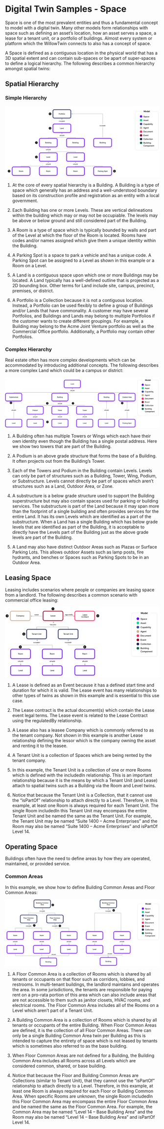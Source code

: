 # Digital Twin Samples - Space

Space is one of the most prevalent entities and thus a fundamental concept to model with a digital twin. Many other models form relationships with space such as defining an asset’s location, how an asset serves a space, a lease for a tenant unit, or a portfolio of buildings. Almost every system or platform which the WillowTwin connects to also has a concept of space.

A Space is defined as a contiguous location in the physical world that has a 3D spatial extent and can contain sub-spaces or be apart of super-spaces to define a logical hierarchy. The following describes a common hierarchy amongst spatial twins:

## Spatial Hierarchy

### Simple Hierarchy

![Space-Example1](Images/Space-Example1.png)

1. At the core of every spatial hierarchy is a Building. A Building is a type of space which generally has an address and a well-understood boundary based on its construction profile and registration as an entity with a local government.

2. Each Building has one or more Levels. These are vertical delineations within the building which may or may not be occupiable. The levels may be above or below ground and still considered part of the Building.

3. A Room is a type of space which is typically bounded by walls and part of the Level at which the floor of the Room is located. Rooms have codes and/or names assigned which give them a unique identity within the Building.

4. A Parking Spot is a space to park a vehicle and has a unique code. A Parking Spot can be assigned to a Level as shown in this example or a Room on a Level.

5. A Land is a contiguous space upon which one or more Buildings may be located. A Land typically has a well-defined outline that is projected as a 2D bounding box. Other terms for Land include site, campus, precinct, premises, or district.

6. A Portfolio is a Collection because it is not a contiguous location. Instead, a Portfolio can be used flexibly to define a group of Buildings and/or Lands that have commonality. A customer may have several Portfolios, and Buildings and Lands may belong to multiple Portfolios if the customer wants to create different groupings. For example, a Building may belong to the Acme Joint Venture portfolio as well as the Commercial Office portfolio. Additionally, a Portfolio may contain other Portfolios.

### Complex Hierarchy

Real estate often has more complex developments which can be accommodated by introducing additional concepts. The following describes a more complex Land which could be a campus or district:

![Space-Example2](Images/Space-Example2.png)

1. A Building often has multiple Towers or Wings which each have their own identity even though the Building has a single postal address. Here we show two towers that are part of the Building.

2. A Podium is an above grade structure that forms the base of a Building. It often projects out from the Building’s Tower.

3. Each of the Towers and Podium in the Building contain Levels. Levels can only be part of structures such as a Building, Tower, Wing, Podium, or Substructure. Levels cannot directly be part of spaces which aren’t structures such as a Land, Outdoor Area, or Zone.

4. A substructure is a below grade structure used to support the Building superstructure but may also contain spaces used for parking or building services. The substructure is part of the Land because it may span more than the footprint of a single building and often provides services for the entire Land. It has its own Levels which are identified as a part of the substructure. When a Land has a single Building which has below grade levels that are identified as part of the Building, it is acceptable to directly have the Levels part of the Building just as the above grade levels are part of the Building.

5. A Land may also have distinct Outdoor Areas such as Plazas or Surface Parking Lots. This allows outdoor Assets such as lamp posts, fire hydrants, and benches or Spaces such as Parking Spots to be in an Outdoor Area.

## Leasing Space

Leasing includes scenarios where people or companies are leasing space from a landlord. The following describes a common scenario with commercial office leasing:

![Lease-Example1](Images/Lease-Example1.png)

1. A Lease is defined as an Event because it has a defined start time and duration for which it is valid. The Lease event has many relationships to other types of twins as shown in this example and is essential to this use case.

2. The Lease contract is the actual document(s) which contain the Lease event legal terms. The Lease event is related to the Lease Contract using the regulatedBy relationship.

3. A Lease also has a leasee Company which is commonly referred to as the tenant company. Not shown in this example is another Lease relationship defining the lessor which is the company owning the asset and renting it to the leasee.

4. A Tenant Unit is a collection of Spaces which are being rented by the tenant company.

5. In this example, the Tenant Unit is a collection of one or more Rooms which is defined with the includedIn relationship. This is an important relationship because it is the means by which a Tenant Unit (and Lease) attach to spatial twins such as a Building via the Room and Level twins.

6. Notice that because the Tenant Unit is a Collection, that it cannot use the “isPartOf” relationship to attach directly to a Level. Therefore, in this example, at least one Room is always required for each Tenant Unit. The single Room includedIn this Tenant Unit may encompass the entire Tenant Unit and be named the same as the Tenant Unit. For example, the Tenant Unit may be named “Suite 1400 – Acme Enterprises” and the Room may also be named “Suite 1400 – Acme Enterprises” and isPartOf Level 14.

## Operating Space

Buildings often have the need to define areas by how they are operated, maintained, or provided service.

### Common Areas

In this example, we show how to define Building Common Areas and Floor Common Areas:

![OperatingSpace-Example1](Images/OperatingSpace-Example1.png)

1. A Floor Common Area is a collection of Rooms which is shared by all tenants or occupants on that floor such as corridors, lobbies, and restrooms. In multi-tenant buildings, the landlord maintains and operates the area. In some jurisdictions, the tenants are responsible for paying rent on a pro-rata portion of this area which can also include areas that are not accessible to them such as janitor closets, HVAC rooms, and electrical rooms. The Floor Common Area includes all of the Rooms on a Level which aren’t part of a Tenant Unit.

2. A Building Common Area is a collection of Rooms which is shared by all tenants or occupants of the entire Building. When Floor Common Areas are defined, it is the collection of all Floor Common Areas. There can only be a single Building Common Area twin per Building as this is intended to capture the entirety of space which is not leased by tenants which is sometimes also referred to as the base building.

3. When Floor Common Areas are not defined for a Building, the Building Common Area includes all Rooms across all Levels which are considered common, shared, or base building.

4. Notice that because the Floor and Building Common Areas are Collections (similar to Tenant Unit), that they cannot use the “isPartOf” relationship to attach directly to a Level. Therefore, in this example, at least one Room is always required for each Floor or Building Common Area. When specific Rooms are unknown, the single Room includedIn this Floor Common Area may encompass the entire Floor Common Area and be named the same as the Floor Common Area. For example, the Common Area may be named “Level 14 – Base Building Area” and the Room may also be named “Level 14 – Base Building Area” and isPartOf Level 14.

